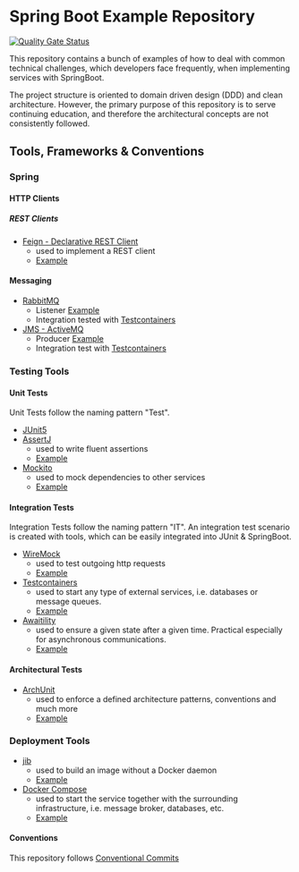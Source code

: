# Spring Boot Example Repository

[![Quality Gate Status](https://sonarcloud.io/api/project_badges/measure?project=step-beyond_spring-boot-examples&metric=alert_status)](https://sonarcloud.io/summary/new_code?id=step-beyond_spring-boot-examples)

This repository contains a bunch of examples of how to deal with common 
technical challenges, which developers face frequently, when implementing services 
with SpringBoot.

The project structure is oriented to domain driven design (DDD) and clean architecture.
However, the primary purpose of this repository is to serve continuing education, and 
therefore the architectural concepts are not consistently followed.

## Tools, Frameworks & Conventions

### Spring

#### HTTP Clients

##### REST Clients

* [Feign - Declarative REST Client](https://cloud.spring.io/spring-cloud-netflix/multi/multi_spring-cloud-feign.html)
  * used to implement a REST client
  * [Example](infrastructure-petstore-rest-client/src/main/java/today/stepbeyond/examples/springbootexamples/infrastructure/gateways/api/PetStoreApi.java)

#### Messaging

* [RabbitMQ](https://www.rabbitmq.com/)
  * Listener [Example](infrastructure-pet-registration-rabbitmq-listener/src/main/java/today/stepbeyond/examples/springbootxamples/infrastructure/rabbitmq/RabbitMqListener.java)
  * Integration tested with [Testcontainers](infrastructure-pet-registration-rabbitmq-listener/src/test/java/today/stepbeyond/examples/springbootxamples/infrastructure/rabbitmq/RabbitMqListenerIT.java)
* [JMS - ActiveMQ](https://activemq.apache.org/)
  * Producer [Example](infrastructure-pet-jms/src/main/java/today/stepbeyond/examples/springbootexamples/infrastructure/jms/pet/event/JmsPetEventPublisher.java)
  * Integration test with [Testcontainers](application/src/test/java/today/stepbeyond/examples/springbootexamples/application/domain/BirthOfDogIT.java)

### Testing Tools

#### Unit Tests

Unit Tests follow the naming pattern "<TestName>Test". 

* [JUnit5](https://junit.org/junit5/docs/current/user-guide/)
* [AssertJ](https://assertj.github.io/doc/) 
  * used to write fluent assertions
  * [Example](domain/src/test/java/today/stepbeyond/examples/springbootexamples/domain/usecases/DogUseCasesTest.java#L49-L51)
* [Mockito](https://site.mockito.org/)
  * used to mock dependencies to other services
  * [Example](domain/src/test/java/today/stepbeyond/examples/springbootexamples/domain/usecases/DogUseCasesTest.java)

#### Integration Tests

Integration Tests follow the naming pattern "<TestName>IT". An integration test scenario is created with tools, which 
can be easily integrated into JUnit & SpringBoot.

* [WireMock](https://wiremock.org/) 
  * used to test outgoing http requests
  * [Example](infrastructure-petstore-rest-client/src/test/java/today/stepbeyond/examples/springbootexamples/infrastructure/gateways/PetStoreRestClientIT.java)
* [Testcontainers](https://www.testcontainers.org/) 
  * used to start any type of external services, i.e. databases or message queues.
  * [Example](application/src/test/java/today/stepbeyond/examples/springbootexamples/application/domain/BirthOfDogIT.java#L40-L42)
* [Awaitility](http://www.awaitility.org/)
  * used to ensure a given state after a given time. Practical especially for asynchronous communications.
  * [Example](application/src/test/java/today/stepbeyond/examples/springbootexamples/application/domain/BirthOfDogIT.java#L87-L94)

#### Architectural Tests

* [ArchUnit](https://github.com/TNG/ArchUnit/tree/main)
  * used to enforce a defined architecture patterns, conventions and much more
  * [Example](https://github.com/step-beyond/spring-boot-examples/blob/main/infrastructure-petstore-rest-client/src/test/java/today/stepbeyond/examples/springbootexamples/ArchitecturalTest.java)

### Deployment Tools

* [jib](https://github.com/GoogleContainerTools/jib/)
  * used to build an image without a Docker daemon
  * [Example](application/build.gradle#L31-38)
* [Docker Compose](https://docs.docker.com/compose/)
  * used to start the service together with the surrounding infrastructure, i.e. message broker, databases, etc.
  * [Example](docker-compose.yml)

#### Conventions

This repository follows [Conventional Commits](https://www.conventionalcommits.org/en/v1.0.0-beta.4/) 
